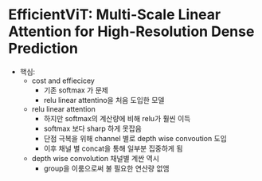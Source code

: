 # EfficientViT: Multi-Scale Linear Attention for High-Resolution Dense Prediction


- 핵심:
  - cost and effiecicey
    - 기존 softmax 가 문제
    - relu linear attentino을 처음 도입한 모델
  - relu linear attention
    - 하지만 softmax의 계산량에 비해 relu가 훨씬 이득
    - softmax 보다 sharp 하게 못잡음
    - 단점 극복을 위해 channel 별로 depth wise convoution 도입
    - 이후 채널 별 concat을 통해 일부분 집중하게 됨
  - depth wise convolution 채널별 계싼 역시
    - group을 이룸으로써 불 필요한 연산량 없앰




